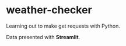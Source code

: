# weather-checker

Learning out to make get requests with Python.

Data presented with **Streamlit**.
